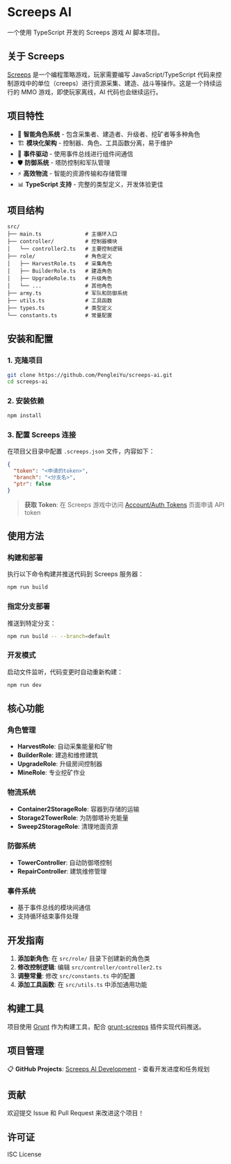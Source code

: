 # Screeps AI

一个使用 TypeScript 开发的 Screeps 游戏 AI 脚本项目。

## 关于 Screeps

[Screeps](https://screeps.com/) 是一个编程策略游戏，玩家需要编写 JavaScript/TypeScript 代码来控制游戏中的单位（creeps）进行资源采集、建造、战斗等操作。这是一个持续运行的 MMO 游戏，即使玩家离线，AI 代码也会继续运行。

## 项目特性

- 🤖 **智能角色系统** - 包含采集者、建造者、升级者、挖矿者等多种角色
- 🏗️ **模块化架构** - 控制器、角色、工具函数分离，易于维护
- 🔄 **事件驱动** - 使用事件总线进行组件间通信
- 🛡️ **防御系统** - 塔防控制和军队管理
- ⚡ **高效物流** - 智能的资源传输和存储管理
- 📊 **TypeScript 支持** - 完整的类型定义，开发体验更佳

## 项目结构

```
src/
├── main.ts              # 主循环入口
├── controller/          # 控制器模块
│   └── controller2.ts   # 主要控制逻辑
├── role/                # 角色定义
│   ├── HarvestRole.ts   # 采集角色
│   ├── BuilderRole.ts   # 建造角色
│   ├── UpgradeRole.ts   # 升级角色
│   └── ...              # 其他角色
├── army.ts              # 军队和防御系统
├── utils.ts             # 工具函数
├── types.ts             # 类型定义
└── constants.ts         # 常量配置
```

## 安装和配置

### 1. 克隆项目

```bash
git clone https://github.com/PengleiYu/screeps-ai.git
cd screeps-ai
```

### 2. 安装依赖

```bash
npm install
```

### 3. 配置 Screeps 连接

在项目父目录中配置 `.screeps.json` 文件，内容如下：

```json
{
  "token": "<申请的token>",
  "branch": "<分支名>",
  "ptr": false
}
```

> **获取 Token**: 在 Screeps 游戏中访问 [Account/Auth Tokens](https://screeps.com/a/#!/account/auth-tokens) 页面申请 API token

## 使用方法

### 构建和部署

执行以下命令构建并推送代码到 Screeps 服务器：

```bash
npm run build
```

### 指定分支部署

推送到特定分支：

```bash
npm run build -- --branch=default
```

### 开发模式

启动文件监听，代码变更时自动重新构建：

```bash
npm run dev
```

## 核心功能

### 角色管理
- **HarvestRole**: 自动采集能量和矿物
- **BuilderRole**: 建造和维修建筑
- **UpgradeRole**: 升级房间控制器
- **MineRole**: 专业挖矿作业

### 物流系统
- **Container2StorageRole**: 容器到存储的运输
- **Storage2TowerRole**: 为防御塔补充能量
- **Sweep2StorageRole**: 清理地面资源

### 防御系统
- **TowerController**: 自动防御塔控制
- **RepairController**: 建筑维修管理

### 事件系统
- 基于事件总线的模块间通信
- 支持循环结束事件处理

## 开发指南

1. **添加新角色**: 在 `src/role/` 目录下创建新的角色类
2. **修改控制逻辑**: 编辑 `src/controller/controller2.ts`
3. **调整常量**: 修改 `src/constants.ts` 中的配置
4. **添加工具函数**: 在 `src/utils.ts` 中添加通用功能

## 构建工具

项目使用 [Grunt](https://gruntjs.com/) 作为构建工具，配合 [grunt-screeps](https://github.com/screeps/grunt-screeps) 插件实现代码推送。

## 项目管理

📋 **GitHub Projects**: [Screeps AI Development](https://github.com/users/PengleiYu/projects/2) - 查看开发进度和任务规划

## 贡献

欢迎提交 Issue 和 Pull Request 来改进这个项目！

## 许可证

ISC License